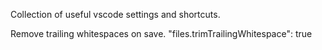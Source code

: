Collection of useful vscode settings and shortcuts.

Remove trailing whitespaces on save.
"files.trimTrailingWhitespace": true

